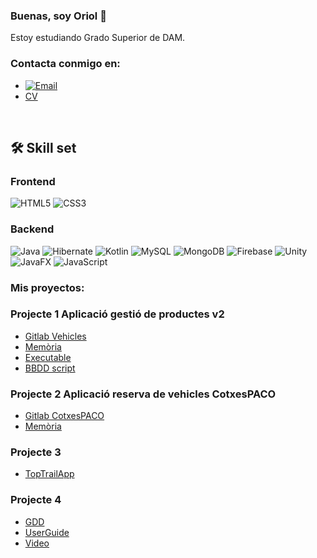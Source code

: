 ### Buenas, soy Oriol 👋
Estoy estudiando Grado Superior de DAM.

### Contacta conmigo en:
- [![Email](https://img.shields.io/badge/orsaca00@gmail.com-email_personal_-D14836?style=for-the-badge&logo=gmail&logoColor=white&labelColor=101010)](mailto:orsaca00@gmail.com)
- [CV](https://europa.eu/europass/eportfolio/screen/share/d0c5e6f1-79a2-45a3-b2ba-32d4fd63e408?lang=es)
</br>

## 🛠 Skill set
### Frontend
![HTML5](https://img.shields.io/badge/HTML5-F16524?style=for-the-badge&logo=html5&logoColor=white&labelColor=0A0A0A)
![CSS3](https://img.shields.io/badge/CSS3-2465F1?style=for-the-badge&logo=css3&logoColor=white&labelColor=0A0A0A)


### Backend
![Java](https://img.shields.io/badge/Java-5283A2?style=for-the-badge&logo=openjdk&logoColor=white&labelColor=0A0A0A)
![Hibernate](https://img.shields.io/badge/Hibernate-BDAF7A?style=for-the-badge&logo=hibernate&logoColor=white&labelColor=0A0A0A)
![Kotlin](https://img.shields.io/badge/Kotlin-7F52FF?style=for-the-badge&logo=kotlin&logoColor=white&labelColor=0A0A0A)
![MySQL](https://img.shields.io/badge/MySQL-08668F?style=for-the-badge&logo=mysql&logoColor=white&labelColor=0A0A0A)
![MongoDB](https://img.shields.io/badge/MongoDB-17AD55?style=for-the-badge&logo=mongodb&logoColor=white&labelColor=0A0A0A)
![Firebase](https://img.shields.io/badge/firebase-ffca28?style=for-the-badge&logo=firebase&logoColor=black)
![Unity](https://img.shields.io/badge/unity-black?style=for-the-badge&logo=unity&logoColor=white)
![JavaFX](https://img.shields.io/badge/JavaFX-007396?style=for-the-badge&logo=java&logoColor=white)
![JavaScript](https://img.shields.io/badge/JavaScript-F7E018?style=for-the-badge&logo=javascript&logoColor=white&labelColor=0A0A0A)

### Mis proyectos:

### Projecte 1 Aplicació gestió de productes v2
- [Gitlab Vehicles](https://gitlab.com/salvador.carretero.oriol/projecte1_oriol_salvador)
- [Memòria](https://docs.google.com/document/d/1b4lNgxgV7mRLfaZpnpdKlnuLguUmfd-PlekVuaBKA6o/edit?tab=t.0)
- [Executable]()
- [BBDD script](https://docs.google.com/document/d/1l1FA2zN3AAXvX2ymmnH-Iy7WsaMI58gcM40so6SbLgg/edit?usp=sharing)


### Projecte 2 Aplicació reserva de vehicles CotxesPACO
- [Gitlab CotxesPACO](https://gitlab.com/salvador.carretero.oriol/pr2oriolsalvadorrecuperaciocotxespaco.git)
- [Memòria](https://docs.google.com/document/d/1WIg6LeYz9pVQSf9utDhRRYF6hgVdO5dt6i0nkDkN5B0/edit?usp=sharing)

  


### Projecte 3
- [TopTrailApp](https://gitlab.com/grupo1920138/toptrail)
### Projecte 4
- [GDD](https://docs.google.com/document/d/1Ysef381u7dEO9kxq0sCM2gER0umntKyIdDsQ0yvWLoM/edit#heading=h.4vmfixy09gv2)
- [UserGuide](https://docs.google.com/document/d/1_Dm-RopiZ7o8PBSZeRdTgNnu7kzLW7iUl-HlksDAM0o/edit)
-  [Video](https://drive.google.com/file/d/1CP1nw1wEIy4hB0f0AjwmBzUBtw8NzIh1/view?usp=sharing)
  
<!--
**oriolsalvador/oriolsalvador** is a ✨ _special_ ✨ repository because its `README.md` (this file) appears on your GitHub profile.

Here are some ideas to get you started:

- 🔭 I’m currently working on ...
- 🌱 I’m currently learning ...
- 👯 I’m looking to collaborate on ...
- 🤔 I’m looking for help with ...
- 💬 Ask me about ...
- 📫 How to reach me: ...
- 😄 Pronouns: ...
- ⚡ Fun fact: ...
-->

